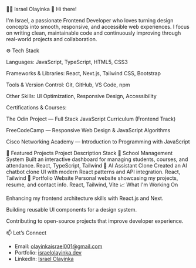 🧑‍💻 Israel Olayinka
👋 Hi there!

I'm Israel, a passionate Frontend Developer who loves turning design concepts into smooth, responsive, and accessible web experiences.
I focus on writing clean, maintainable code and continuously improving through real-world projects and collaboration.

⚙️ Tech Stack

Languages: JavaScript, TypeScript, HTML5, CSS3

Frameworks & Libraries: React, Next.js, Tailwind CSS, Bootstrap

Tools & Version Control: Git, GitHub, VS Code, npm

Other Skills: UI Optimization, Responsive Design, Accessibility


Certifications & Courses:

The Odin Project — Full Stack JavaScript Curriculum (Frontend Track)

FreeCodeCamp — Responsive Web Design & JavaScript Algorithms

Cisco Networking Academy — Introduction to Programming with JavaScript


🌟 Featured Projects
Project	Description	Stack
🏫 School Management System	Built an interactive dashboard for managing students, courses, and attendance.	React, TypeScript, Tailwind
🤖 AI Assistant Clone	Created an AI chatbot clone UI with modern React patterns and API integration.	React, Tailwind
💼 Portfolio Website	Personal website showcasing my projects, resume, and contact info.	React, Tailwind, Vite
📈 What I'm Working On

Enhancing my frontend architecture skills with React.js and Next.

Building reusable UI components for a design system.

Contributing to open-source projects that improve developer experience.

📫 Let’s Connect

- Email: olayinkaisrael001@gmail.com
- Portfolio: [israelolayinka.dev](https://portfolio-five-xi-30.vercel.app/)
- LinkedIn: [Israel Olayinka](https://linkedin.com/in/israel-olayinka-775305307/)
